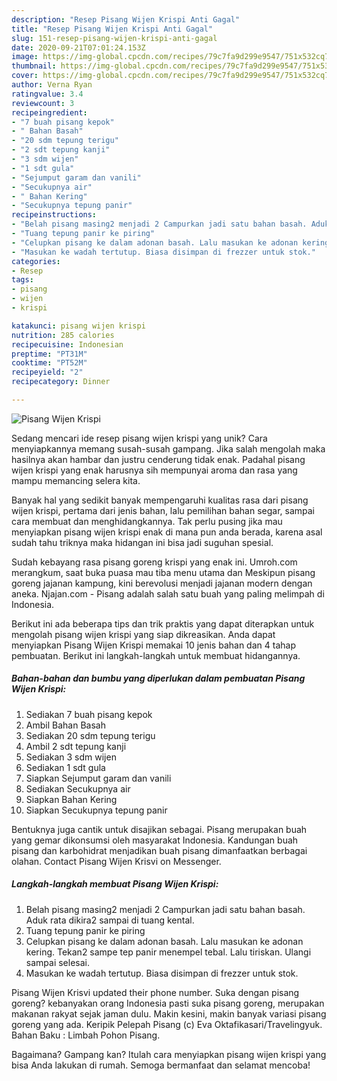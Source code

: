 ```yaml
---
description: "Resep Pisang Wijen Krispi Anti Gagal"
title: "Resep Pisang Wijen Krispi Anti Gagal"
slug: 151-resep-pisang-wijen-krispi-anti-gagal
date: 2020-09-21T07:01:24.153Z
image: https://img-global.cpcdn.com/recipes/79c7fa9d299e9547/751x532cq70/pisang-wijen-krispi-foto-resep-utama.jpg
thumbnail: https://img-global.cpcdn.com/recipes/79c7fa9d299e9547/751x532cq70/pisang-wijen-krispi-foto-resep-utama.jpg
cover: https://img-global.cpcdn.com/recipes/79c7fa9d299e9547/751x532cq70/pisang-wijen-krispi-foto-resep-utama.jpg
author: Verna Ryan
ratingvalue: 3.4
reviewcount: 3
recipeingredient:
- "7 buah pisang kepok"
- " Bahan Basah"
- "20 sdm tepung terigu"
- "2 sdt tepung kanji"
- "3 sdm wijen"
- "1 sdt gula"
- "Sejumput garam dan vanili"
- "Secukupnya air"
- " Bahan Kering"
- "Secukupnya tepung panir"
recipeinstructions:
- "Belah pisang masing2 menjadi 2 Campurkan jadi satu bahan basah. Aduk rata dikira2 sampai di tuang kental."
- "Tuang tepung panir ke piring"
- "Celupkan pisang ke dalam adonan basah. Lalu masukan ke adonan kering. Tekan2 sampe tep panir menempel tebal. Lalu tiriskan. Ulangi sampai selesai."
- "Masukan ke wadah tertutup. Biasa disimpan di frezzer untuk stok."
categories:
- Resep
tags:
- pisang
- wijen
- krispi

katakunci: pisang wijen krispi 
nutrition: 285 calories
recipecuisine: Indonesian
preptime: "PT31M"
cooktime: "PT52M"
recipeyield: "2"
recipecategory: Dinner

---
```



![Pisang Wijen Krispi](https://img-global.cpcdn.com/recipes/79c7fa9d299e9547/751x532cq70/pisang-wijen-krispi-foto-resep-utama.jpg)

Sedang mencari ide resep pisang wijen krispi yang unik? Cara menyiapkannya memang susah-susah gampang. Jika salah mengolah maka hasilnya akan hambar dan justru cenderung tidak enak. Padahal pisang wijen krispi yang enak harusnya sih mempunyai aroma dan rasa yang mampu memancing selera kita.

Banyak hal yang sedikit banyak mempengaruhi kualitas rasa dari pisang wijen krispi, pertama dari jenis bahan, lalu pemilihan bahan segar, sampai cara membuat dan menghidangkannya. Tak perlu pusing jika mau menyiapkan pisang wijen krispi enak di mana pun anda berada, karena asal sudah tahu triknya maka hidangan ini bisa jadi suguhan spesial.

Sudah kebayang rasa pisang goreng krispi yang enak ini. Umroh.com merangkum, saat buka puasa mau tiba menu utama dan Meskipun pisang goreng jajanan kampung, kini berevolusi menjadi jajanan modern dengan aneka. Njajan.com - Pisang adalah salah satu buah yang paling melimpah di Indonesia.


Berikut ini ada beberapa tips dan trik praktis yang dapat diterapkan untuk mengolah pisang wijen krispi yang siap dikreasikan. Anda dapat menyiapkan Pisang Wijen Krispi memakai 10 jenis bahan dan 4 tahap pembuatan. Berikut ini langkah-langkah untuk membuat hidangannya.

<!--inarticleads1-->

##### Bahan-bahan dan bumbu yang diperlukan dalam pembuatan Pisang Wijen Krispi:

1. Sediakan 7 buah pisang kepok
1. Ambil  Bahan Basah
1. Sediakan 20 sdm tepung terigu
1. Ambil 2 sdt tepung kanji
1. Sediakan 3 sdm wijen
1. Sediakan 1 sdt gula
1. Siapkan Sejumput garam dan vanili
1. Sediakan Secukupnya air
1. Siapkan  Bahan Kering
1. Siapkan Secukupnya tepung panir


Bentuknya juga cantik untuk disajikan sebagai. Pisang merupakan buah yang gemar dikonsumsi oleh masyarakat Indonesia. Kandungan buah pisang dan karbohidrat menjadikan buah pisang dimanfaatkan berbagai olahan. Contact Pisang Wijen Krisvi on Messenger. 

<!--inarticleads2-->

##### Langkah-langkah membuat Pisang Wijen Krispi:

1. Belah pisang masing2 menjadi 2 Campurkan jadi satu bahan basah. Aduk rata dikira2 sampai di tuang kental.
1. Tuang tepung panir ke piring
1. Celupkan pisang ke dalam adonan basah. Lalu masukan ke adonan kering. Tekan2 sampe tep panir menempel tebal. Lalu tiriskan. Ulangi sampai selesai.
1. Masukan ke wadah tertutup. Biasa disimpan di frezzer untuk stok.


Pisang Wijen Krisvi updated their phone number. Suka dengan pisang goreng? kebanyakan orang Indonesia pasti suka pisang goreng, merupakan makanan rakyat sejak jaman dulu. Makin kesini, makin banyak variasi pisang goreng yang ada. Keripik Pelepah Pisang (c) Eva Oktafikasari/Travelingyuk. Bahan Baku : Limbah Pohon Pisang. 

Bagaimana? Gampang kan? Itulah cara menyiapkan pisang wijen krispi yang bisa Anda lakukan di rumah. Semoga bermanfaat dan selamat mencoba!

